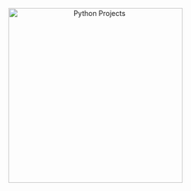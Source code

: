 <p align="center">
  <img src="https://secondarycriminalautoresponder.shadow-vm.repl.co/COOl.png" width="350" title="Python Projects">
</p>
